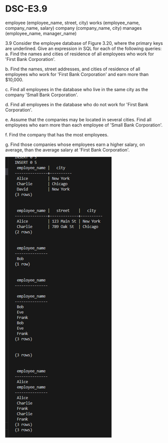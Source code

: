 # DSC-E3.9

employee (employee_name, street, city)
works (employee_name, company_name, salary)
company (company_name, city)
manages (employee_name, manager_name)


3.9 Consider the employee database of Figure 3.20, where the primary keys are underlined. Give an expression in SQL for each of the following queries:
a. Find the names and cities of residence of all employees who work for 'First Bank Corporation'.

b. Find the names, street addresses, and cities of residence of all employees who work for 'First Bank Corporation' and earn more than $10,000.

c. Find all employees in the database who live in the same city as the company 'Small Bank Corporation'.

d. Find all employees in the database who do not work for 'First Bank Corporation'.

e. Assume that the companies may be located in several cities. Find all employees who earn more than each employee of 'Small Bank Corporation'.

f. Find the company that has the most employees.

g. Find those companies whose employees earn a higher salary, on average, than the average salary at 'First Bank Corporation'.

![alt text](image.png)